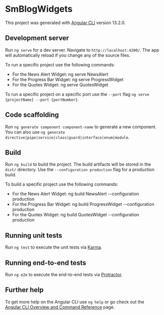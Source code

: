 # SmBlogWidgets

This project was generated with [Angular CLI](https://github.com/angular/angular-cli) version 13.2.0.

## Development server

Run `ng serve` for a dev server. Navigate to `http://localhost:4200/`. The app will automatically reload if you change any of the source files.

To run a specific project use the following commands:
- For the News Alert Widget: ng serve NewsAlert
- For the Progress Bar Widget: ng serve ProgressWidget
- For the Quotes Widget: ng serve QuotesWidget

To run a specific project on a specific port use the `--port` flag `ng serve {projectName} --port {portNumber}`.

## Code scaffolding

Run `ng generate component component-name` to generate a new component. You can also use `ng generate directive|pipe|service|class|guard|interface|enum|module`.

## Build

Run `ng build` to build the project. The build artifacts will be stored in the `dist/` directory. Use the `--configuration production` flag for a production build.

To build a specific project use the following commands:
- For the News Alert Widget: ng build NewsAlert --configuration production
- For the Progress Bar Widget: ng build ProgressWidget --configuration production
- For the Quotes Widget: ng build QuotesWidget --configuration production

## Running unit tests

Run `ng test` to execute the unit tests via [Karma](https://karma-runner.github.io).

## Running end-to-end tests

Run `ng e2e` to execute the end-to-end tests via [Protractor](http://www.protractortest.org/).

## Further help

To get more help on the Angular CLI use `ng help` or go check out the [Angular CLI Overview and Command Reference](https://angular.io/cli) page.
